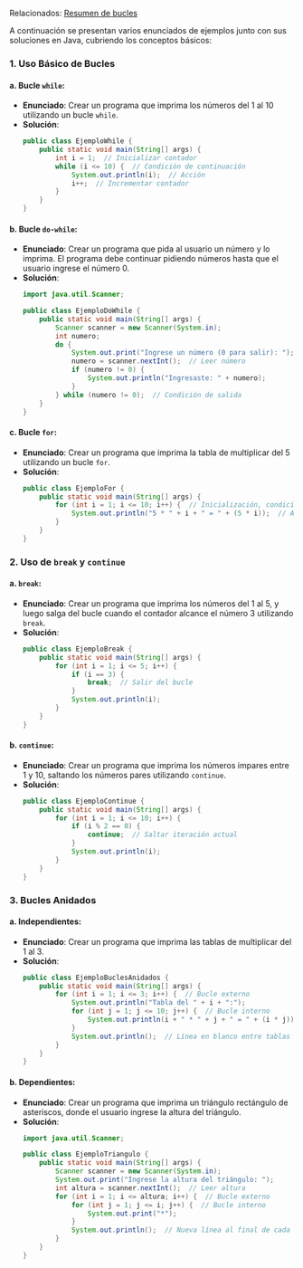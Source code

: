 Relacionados: [Resumen de bucles](Resumen%20de%20bucles.md)


A continuación se presentan varios enunciados de ejemplos junto con sus soluciones en Java, cubriendo los conceptos básicos:

### 1. **Uso Básico de Bucles**
#### a. **Bucle `while`**:
   - **Enunciado**: Crear un programa que imprima los números del 1 al 10 utilizando un bucle `while`.
   - **Solución**:
     ```java
     public class EjemploWhile {
         public static void main(String[] args) {
             int i = 1;  // Inicializar contador
             while (i <= 10) {  // Condición de continuación
                 System.out.println(i);  // Acción
                 i++;  // Incrementar contador
             }
         }
     }
     ```

#### b. **Bucle `do-while`**:
   - **Enunciado**: Crear un programa que pida al usuario un número y lo imprima. El programa debe continuar pidiendo números hasta que el usuario ingrese el número 0.
   - **Solución**:
     ```java
     import java.util.Scanner;

     public class EjemploDoWhile {
         public static void main(String[] args) {
             Scanner scanner = new Scanner(System.in);
             int numero;
             do {
                 System.out.print("Ingrese un número (0 para salir): ");
                 numero = scanner.nextInt();  // Leer número
                 if (numero != 0) {
                     System.out.println("Ingresaste: " + numero);
                 }
             } while (numero != 0);  // Condición de salida
         }
     }
     ```

#### c. **Bucle `for`**:
   - **Enunciado**: Crear un programa que imprima la tabla de multiplicar del 5 utilizando un bucle `for`.
   - **Solución**:
     ```java
     public class EjemploFor {
         public static void main(String[] args) {
             for (int i = 1; i <= 10; i++) {  // Inicialización, condición y actualización
                 System.out.println("5 * " + i + " = " + (5 * i));  // Acción
             }
         }
     }
     ```

### 2. **Uso de `break` y `continue`**
#### a. **`break`**:
   - **Enunciado**: Crear un programa que imprima los números del 1 al 5, y luego salga del bucle cuando el contador alcance el número 3 utilizando `break`.
   - **Solución**:
     ```java
     public class EjemploBreak {
         public static void main(String[] args) {
             for (int i = 1; i <= 5; i++) {
                 if (i == 3) {
                     break;  // Salir del bucle
                 }
                 System.out.println(i);
             }
         }
     }
     ```

#### b. **`continue`**:
   - **Enunciado**: Crear un programa que imprima los números impares entre 1 y 10, saltando los números pares utilizando `continue`.
   - **Solución**:
     ```java
     public class EjemploContinue {
         public static void main(String[] args) {
             for (int i = 1; i <= 10; i++) {
                 if (i % 2 == 0) {
                     continue;  // Saltar iteración actual
                 }
                 System.out.println(i);
             }
         }
     }
     ```

### 3. **Bucles Anidados**
#### a. **Independientes**:
   - **Enunciado**: Crear un programa que imprima las tablas de multiplicar del 1 al 3.
   - **Solución**:
     ```java
     public class EjemploBuclesAnidados {
         public static void main(String[] args) {
             for (int i = 1; i <= 3; i++) {  // Bucle externo
                 System.out.println("Tabla del " + i + ":");
                 for (int j = 1; j <= 10; j++) {  // Bucle interno
                     System.out.println(i + " * " + j + " = " + (i * j));
                 }
                 System.out.println();  // Línea en blanco entre tablas
             }
         }
     }
     ```

#### b. **Dependientes**:
   - **Enunciado**: Crear un programa que imprima un triángulo rectángulo de asteriscos, donde el usuario ingrese la altura del triángulo.
   - **Solución**:
     ```java
     import java.util.Scanner;

     public class EjemploTriangulo {
         public static void main(String[] args) {
             Scanner scanner = new Scanner(System.in);
             System.out.print("Ingrese la altura del triángulo: ");
             int altura = scanner.nextInt();  // Leer altura
             for (int i = 1; i <= altura; i++) {  // Bucle externo
                 for (int j = 1; j <= i; j++) {  // Bucle interno
                     System.out.print("*");
                 }
                 System.out.println();  // Nueva línea al final de cada fila
             }
         }
     }
     ```

